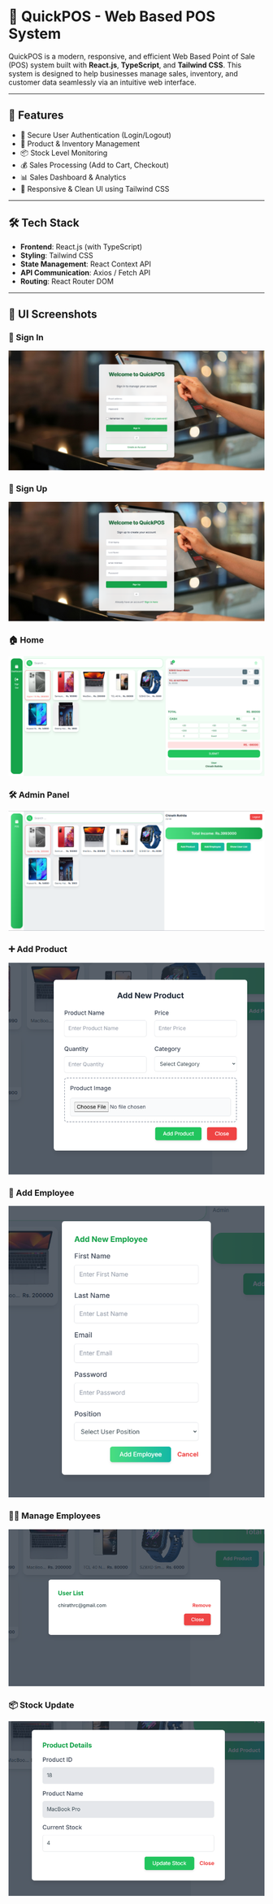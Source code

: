 # 🚀 QuickPOS - Web Based POS System

QuickPOS is a modern, responsive, and efficient Web Based Point of Sale (POS) system built with **React.js**, **TypeScript**, and **Tailwind CSS**. This system is designed to help businesses manage sales, inventory, and customer data seamlessly via an intuitive web interface.

---

## 🌟 Features

- 🔐 Secure User Authentication (Login/Logout)
- 🛒 Product & Inventory Management
- 📦 Stock Level Monitoring
- 💰 Sales Processing (Add to Cart, Checkout)
- 📊 Sales Dashboard & Analytics
- 🎨 Responsive & Clean UI using Tailwind CSS

---

## 🛠️ Tech Stack

- **Frontend**: React.js (with TypeScript)
- **Styling**: Tailwind CSS
- **State Management**: React Context API
- **API Communication**: Axios / Fetch API
- **Routing**: React Router DOM

---

## 📸 UI Screenshots

### 🔐 Sign In
![Sign In](./screenshots/SignIn.png)

### 📝 Sign Up
![Sign Up](./screenshots/SignUp.png)

### 🏠 Home
![Home](./screenshots/Home.png)

### 🛠️ Admin Panel
![Admin Part](./screenshots/Administrator.png)

### ➕ Add Product
![Add Product](./screenshots/Add%20Product.png)

### 👥 Add Employee
![Add Employee](./screenshots/Add%20Employee.png)

### 🧑‍💼 Manage Employees
![Manage Employees](./screenshots/Remove%20Users.png)

### 📦 Stock Update
![Stock Update](./screenshots/Stocks%20Update.png)


